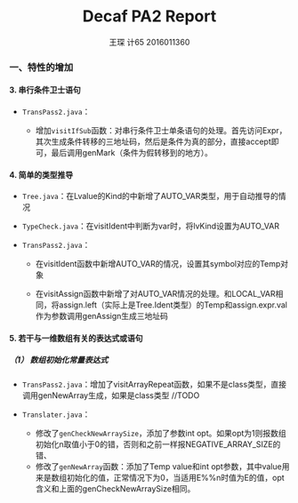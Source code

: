 <h1 style="text-align:center">Decaf PA2 Report</h1>

<center>王琛 计65 2016011360</center>

### 一、特性的增加

#### 3. 串行条件卫士语句

- `TransPass2.java`：

  - 增加`visitIfSub`函数：对串行条件卫士单条语句的处理。首先访问Expr，其次生成条件转移的三地址码，然后是条件为真的部分，直接accept即可，最后调用genMark（条件为假转移到的地方）。



#### 4. 简单的类型推导

- `Tree.java`：在Lvalue的Kind的中新增了AUTO_VAR类型，用于自动推导的情况

- `TypeCheck.java`：在visitIdent中判断为var时，将lvKind设置为AUTO_VAR

- `TransPass2.java`：

    - 在visitIdent函数中新增AUTO_VAR的情况，设置其symbol对应的Temp对象

    - 在visitAssign函数中新增了对AUTO_VAR情况的处理。和LOCAL_VAR相同，将assign.left（实际上是Tree.Ident类型）的Temp和assign.expr.val作为参数调用genAssign生成三地址码


#### 5. 若干与一维数组有关的表达式或语句

##### （1） 数组初始化常量表达式

- `TransPass2.java`：增加了visitArrayRepeat函数，如果不是class类型，直接调用genNewArray生成，如果是class类型 //TODO

- `Translater.java`：

  - 修改了`genCheckNewArraySize`，添加了参数int opt。如果opt为1则报数组初始化n取值小于0的错，否则和之前一样报NEGATIVE_ARRAY_SIZE的错、
  - 修改了`genNewArray`函数：添加了Temp value和int opt参数，其中value用来是数组初始化的值，正常情况下为0，当适用E%%n时值为E的值，opt含义和上面的genCheckNewArraySize相同。
